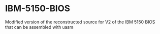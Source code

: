 # IBM-5150-BIOS
Modified version of the reconstructed source for V2 of the IBM 5150 BIOS that can be assembled with uasm
